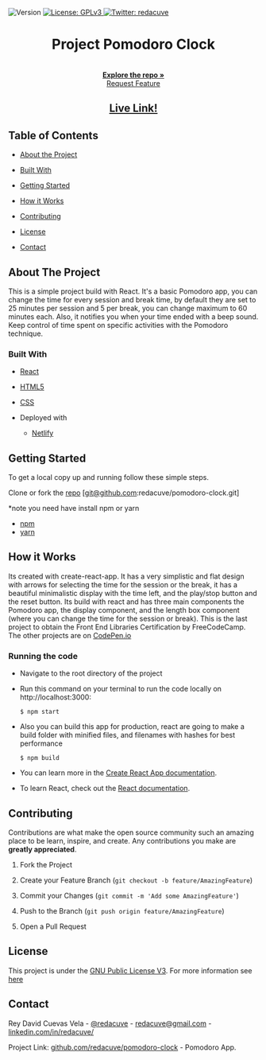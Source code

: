 <!-- Badges -->
<p>
  <img alt="Version" src="https://img.shields.io/badge/version-0.1-blue.svg?cacheSeconds=2592000" />
  <a href="#" target="_blank">
    <img alt="License: GPLv3 " src="https://img.shields.io/badge/License-GPL-yellow.svg" />
  </a>
  <a href="https://twitter.com/redacuve" target="_blank">
    <img alt="Twitter: redacuve " src="https://img.shields.io/twitter/follow/redacuve.svg?style=social" />
  </a>
</p>


<!-- Project Header -->
  <h1 align="center">Project Pomodoro Clock</h1>
  <p align="center">
  <br>
   <a href="https://github.com/redacuve/pomodoro-clock"><strong>Explore the repo »</strong></a>
  <br>
    <a href="https://github.com/redacuve/pomodoro-clock/issues">Request Feature</a>
  </p>
  <h2 align="center"><a href="https://mypomodoro-clock.netlify.app/"><strong>Live Link!</strong></a></h2>

<!-- TABLE OF CONTENTS -->

## Table of Contents

* [About the Project](#about-the-project)

* [Built With](#built-with)

* [Getting Started](#getting-started)

* [How it Works](#how-it-works)

* [Contributing](#contributing)

* [License](#license)

* [Contact](#contact)

<!-- ABOUT THE PROJECT -->

## About The Project

This is a simple project build with React.
It's a basic Pomodoro app, you can change the time for every session and break time, by default they are set to 25 minutes per session and 5 per break, you can change maximum to 60 minutes each.
Also, it notifies you when your time ended with a beep sound.
Keep control of time spent on specific activities with the Pomodoro technique.


### Built With

* [React](https://reactjs.org/docs/getting-started.html)

* [HTML5](https://developer.mozilla.org/es/docs/HTML/HTML5)

* [CSS](https://developer.mozilla.org/es/docs/Web/CSS)

* Deployed with
    * [Netlify](https://docs.netlify.com/)

<!-- GETTING STARTED -->
## Getting Started

To get a local copy up and running follow these simple steps.

Clone or fork the <a href="https://github.com/redacuve/pomodoro-clock">repo</a> [git@github.com:redacuve/pomodoro-clock.git]

*note you need have install npm or yarn
* [npm](https://www.npmjs.com/get-npm)
* [yarn](https://classic.yarnpkg.com/en/docs/install)


<!-- HOW IT WORKS -->
## How it Works

Its created with create-react-app. It has a very simplistic and flat design with arrows for selecting the time for the session or the break, it has a beautiful minimalistic display with the time left, and the play/stop button and the reset button. Its build with react and has three main components the Pomodoro app, the display component, and the length box component (where you can change the time for the session or break).
This is the last project to obtain the Front End Libraries Certification by FreeCodeCamp. The other projects are on [CodePen.io](https://codepen.io/redacuve)

### Running the code

*   Navigate to the root directory of the project

*   Run this command on your terminal to run the code locally on http://localhost:3000:
    ```
    $ npm start
    ```
*   Also you can build this app for production, react are going to make a build folder with minified files, and filenames with hashes for best performance
    ```
    $ npm build
    ```
*   You can learn more in the [Create React App documentation](https://facebook.github.io/create-react-app/docs/getting-started).

* To learn React, check out the [React documentation](https://reactjs.org/).

<!-- CONTRIBUTING -->

## Contributing

Contributions are what make the open source community such an amazing place to be learn, inspire, and create. Any contributions you make are **greatly appreciated**.

1. Fork the Project

2. Create your Feature Branch (`git checkout -b feature/AmazingFeature`)

3. Commit your Changes (`git commit -m 'Add some AmazingFeature'`)

4. Push to the Branch (`git push origin feature/AmazingFeature`)

5. Open a Pull Request

<!-- LICENSE -->

## License

This project is under the <a href="https://www.gnu.org/licenses/gpl-3.0.html">GNU Public License V3</a>. For more information see <a href="https://github.com/redacuve/pomodoro-clock/blob/master/LICENSE">here</a>

<!-- CONTACT -->

## Contact

Rey David Cuevas Vela - [@redacuve](https://twitter.com/redacuve) - redacuve@gmail.com -[linkedin.com/in/redacuve/](https://www.linkedin.com/in/redacuve/)

Project Link: [github.com/redacuve/pomodoro-clock](https://github.com/redacuve/pomodoro-clock) - Pomodoro App.